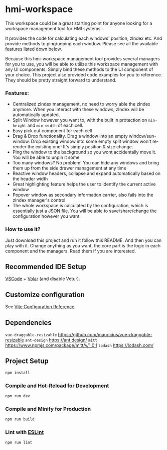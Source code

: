 # hmi-workspace

This workspace could be a great starting point for anyone looking for a workspace management tool for HMI systems.

It provides the code for calculating each windows' position, zIndex etc. And provide methods to ping/unping each window. Please see all the available features listed down below.

Because this hmi-workspace management tool provides several managers for you to use, you will be able to utilize this workspace management with any UI components. Simply bind these methods to the UI component of your choice. This project also provided code examples for you to reference. They should be pretty straight forward to understand.

### Features:
- Centralized zIndex management, no need to worry able the zIndex anymore. When you interact with these windows, zIndex will be automatically updated.
- Split Window however you want to, with the built in protection on `min-height` and `min-width` of each cell.
- Easy pick out component for each cell
- Drag & Drop functionality. Drag a window into an empty window/sun-window. Drop existing window into some empty split window won't re-render the existing one! It's simply position & size change.
- Ping the window to the background so you wont accidentally move it. You will be able to unpin it some 
- Too many windows? No problem! You can hide any windows and bring them up from the side drawer management at any time
- Reactive window headers, collapse and expand automatically based on the header width
- Great highlighting feature helps the user to identify the current active window
- Popover window as secondary information carrier, also fails into the zIndex manager's control
- The whole workspace is calculated by the configuration, which is essentially just a JSON file. You will be able to save/share/change the configuration however you want.

### How to use it?
Just download this project and run it follow this README. And then you can play with it.
Change anything as you want, the core part is the logic in each component and the managers. Read them if you are interested.

## Recommended IDE Setup

[VSCode](https://code.visualstudio.com/) + [Volar](https://marketplace.visualstudio.com/items?itemName=Vue.volar) (and disable Vetur).

## Customize configuration

See [Vite Configuration Reference](https://vitejs.dev/config/).

## Dependencies

`vue-draggable-resizable` https://github.com/mauricius/vue-draggable-resizable
`ant-design` https://ant.design/
`mitt` https://www.npmjs.com/package/mitt/v/1.0.1
`lodash` https://lodash.com/

## Project Setup

```sh
npm install
```

### Compile and Hot-Reload for Development

```sh
npm run dev
```

### Compile and Minify for Production

```sh
npm run build
```

### Lint with [ESLint](https://eslint.org/)

```sh
npm run lint
```

